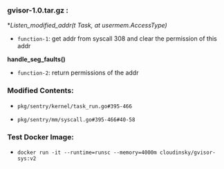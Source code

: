 ### gvisor-1.0.tar.gz :

**Listen_modified_addr(t *Task, at usermem.AccessType)**

- `function-1`: get addr from syscall 308 and clear the permission of this addr 

**handle_seg_faults()**

- `function-2`: return permissions of the addr

### Modified Contents:

- `pkg/sentry/kernel/task_run.go#395-466`

- `pkg/sentry/mm/syscall.go#395-466#40-58`

### Test Docker Image:

- `docker run -it --runtime=runsc --memory=4000m cloudinsky/gvisor-sys:v2`
